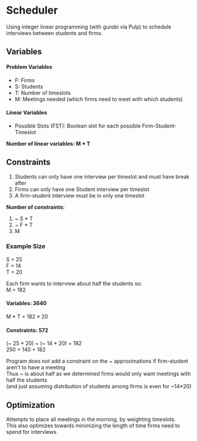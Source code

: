 # Scheduler

Using integer linear programming (with gurobi via Pulp) to schedule interviews between students and firms.

## Variables

#### Problem Variables

 - F: Firms
 - S: Students
 - T: Number of timeslots
 - M: Meetings needed (which firms need to meet with which students)
 
#### Linear Variables

 - Possible Slots (FST): Boolean slot for each possible Firm-Student-Timeslot
 
**Number of linear variables: M * T**

## Constraints

 1) Students can only have one interview per timeslot and must have break after
 2) Firms can only have one Student interview per timeslot
 3) A firm-student interview must be in only one timeslot
 
**Number of constraints:**
 1) ~ S * T
 2) ~ F * T
 3) M

### Example Size

S = 25   
F = 14   
T = 20   

Each firm wants to interview about half the students so:  
M = 182  

#### Variables: 3640
M * T = 182 * 20

#### Constraints: 572
(~ 25 * 20) + (~ 14 * 20) + 182   
250 + 140 + 182   

Program does not add a constraint on the ~ approximations if firm-student aren't to have a meeting  
Thus ~ is about half as we determined firms would only want meetings with half the students  
(and just assuming distribution of students among firms is even for ~14*20) 


## Optimization

Attempts to place all meetings in the morning, by weighting timeslots.  
This also optimizes towards minimizing the length of time firms need to spend for interviews.
